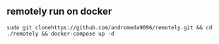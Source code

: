 ## remotely run on docker
```
sudo git clonehttps://github.com/andromeda9096/remotely.git && cd ./remotely && docker-compose up -d

```
